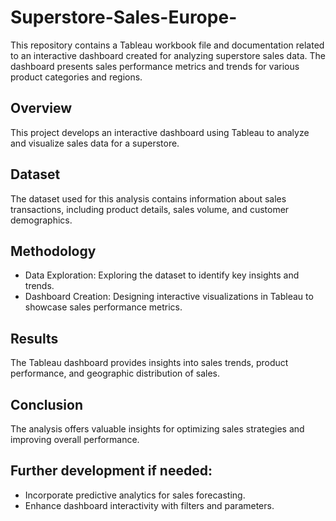 # Superstore-Sales-Europe-
This repository contains a Tableau workbook file and documentation related to an interactive dashboard created for analyzing superstore sales data. The dashboard presents sales performance metrics and trends for various product categories and regions.
## Overview
This project develops an interactive dashboard using Tableau to analyze and visualize sales data for a superstore.
## Dataset
The dataset used for this analysis contains information about sales transactions, including product details, sales volume, and customer demographics.
## Methodology
- Data Exploration: Exploring the dataset to identify key insights and trends.
- Dashboard Creation: Designing interactive visualizations in Tableau to showcase sales performance metrics.
## Results
The Tableau dashboard provides insights into sales trends, product performance, and geographic distribution of sales.
## Conclusion
The analysis offers valuable insights for optimizing sales strategies and improving overall performance.
## Further development if needed:
- Incorporate predictive analytics for sales forecasting.
- Enhance dashboard interactivity with filters and parameters.
